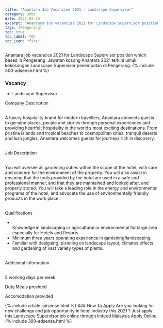 ```yaml
---
title: "Anantara Job Vacancies 2021 - Landscape Supervisor" 
category: Jobs 
date: 2021-02-26 
excerpt: "Anantara job vacancies 2021 for Landscape Supervisor position which based in Pengerang. Jawatan kosong Anantara 2021 terkini untuk kekosongan Landscape Supervisor penempatan di Pengerang" 
tags: [Pengerang] 
toc: true 
toc_label: TOC 
toc_icon: "fire" 
--- 
```


Anantara job vacancies 2021 for Landscape Supervisor position which based in Pengerang. Jawatan kosong Anantara 2021 terkini untuk kekosongan Landscape Supervisor penempatan di Pengerang. 
{% include 300-adsense.html %} 
### Vacancy 
- Landscape Supervisor 
<div><div>Company Description<p><br>
A luxury hospitality brand for modern travellers, Anantara connects guests to genuine places, people and stories through personal experiences and providing heartfelt hospitality in the world&#8217;s most exciting destinations. From pristine islands and tropical beaches to cosmopolitan cities, tranquil deserts and lush jungles, Anantara welcomes guests for journeys rich in discovery.</p></div>
<br>
<div>Job Description<p><br>
You will oversee all gardening duties within the scope of the hotel, with care and concern for the environment of the property. You will also assist in ensuring that the tools provided by the hotel are used in a safe and professional manner, and that they are maintained and looked after, and properly stored. You will take a leading role in the energy and environmental programs of the hotel, and advocate the use of environmentally friendly products in the work place.</p></div>
<br>
<div>Qualifications<ul><li><br>
Knowledge in landscaping or agricultural or environmental for large area especially for Hotels and Resorts.</li><li>Minimum three years operating experience in gardening/landscaping.</li><li>Familiar with designing, planning on landscape layout, climates effects and gardening of vast variety types of plants.</li></ul><br>
Additional Information<p><br>
5 working days per week</p><p>
Duty Meals provided</p><p>
Accomodation provided</p></div></div> 
{% include article-adsense.html %} 
### How To Apply 
Are you looking for new challenge and job opportunity in hotel industry this 2021 ?
Just apply this Landscape Supervisor job online through Indeed Malaysia 
<a href="https://malaysia.indeed.com/viewjob?jk=42236d5fa41eed13" class="btn btn--info" target="_blank" rel="nofollow noopenner">Apply Online</a> 
{% include 300-adsense.html %} 